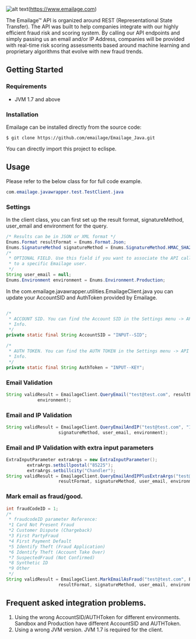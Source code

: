 [logo]: https://emailage.com/Content/Images/logo.svg "Emailage Logo"

![alt text][logo](https://www.emailage.com)

The Emailage&#8482; API is organized around REST (Representational State Transfer). The API was built to help companies integrate with our highly efficient fraud risk and scoring system. By calling our API endpoints and simply passing us an email and/or IP Address, companies will be provided with real-time risk scoring assessments based around machine learning and proprietary algorithms that evolve with new fraud trends.

## Getting Started

### Requirements

* JVM 1.7 and above

### Installation

Emailage can be installed directly from the source code:

```
$ git clone https://github.com/emailage/Emailage_Java.git
```
You can directly import this project to eclispe.

## Usage

Please refer to the below class for for full code example.

```Java
com.emailage.javawrapper.test.TestClient.java
```

### Settings

In the client class, you can first set up the result format, signatureMethod, user_email and environment for the query.
```Java
/* Results can be in JSON or XML format */
Enums.Format resultFormat = Enums.Format.Json;
Enums.SignatureMethod signatureMethod = Enums.SignatureMethod.HMAC_SHA256;
/*
 * OPTIONAL FIELD. Use this field if you want to associate the API call
 * to a specific Emailage user.
 */
String user_email = null;
Enums.Environment environment = Enums.Environment.Production;
```

In the com.emailage.javawrapper.utilities.EmailageClient.java you can update your AccountSID and AuthToken provided by Emailage.
```Java

/*
 * ACCOUNT SID. You can find the Account SID in the Settings menu -> API Key
 * Info.
 */
private static final String AccountSID = "INPUT--SID";

/*
 * AUTH TOKEN. You can find the AUTH TOKEN in the Settings menu -> API Key
 * Info.
 */
private static final String AuthToken = "INPUT--KEY";

```

### Email Validation

```Java
String validResult = EmailageClient.QueryEmail("test@test.com", resultFormat, signatureMethod, user_email,
			environment);

```
### Email and IP Validation

```Java
String validResult = EmailageClient.QueryEmailAndIP("test@test.com", "147.12.12.13", resultFormat,
					signatureMethod, user_email, environment);

```

### Email and IP Validation with extra input parameters

```Java
ExtraInputParameter extraArgs = new ExtraInputParameter();
		extraArgs.setbillpostal("85225");
		extraArgs.setbillcity("Chandler");
String validResult = EmailageClient.QueryEmailAndIPPlusExtraArgs("test@test.com", "147.12.12.13", extraArgs,
					resultFormat, signatureMethod, user_email, environment);

```
### Mark email as fraud/good.

```Java
int fraudCodeID = 1;
/*
 * fraudcodeID parameter Reference: 
 *1 Card Not Present Fraud 
 *2 Customer Dispute (Chargeback) 
 *3 First PartyFraud 
 *4 First Payment Default 
 *5 Identify Theft (Fraud Application) 
 *6 Identify Theft (Account Take Over) 
 *7 SuspectedFraud (Not Confirmed) 
 *8 Synthetic ID 
 *9 Other
 */
String validResult = EmailageClient.MarkEmailAsFraud("test@test.com", Enums.FraudFlag.Fraud, fraudCodeID,
					resultFormat, signatureMethod, user_email, environment);
```

## Frequent asked integration problems.

1. Using the wrong AccountSID/AUTHToken for different environments. Sandbox and Production have different AccountSID and AUTHToken.
2. Using a wrong JVM version. JVM 1.7 is required for the client.


